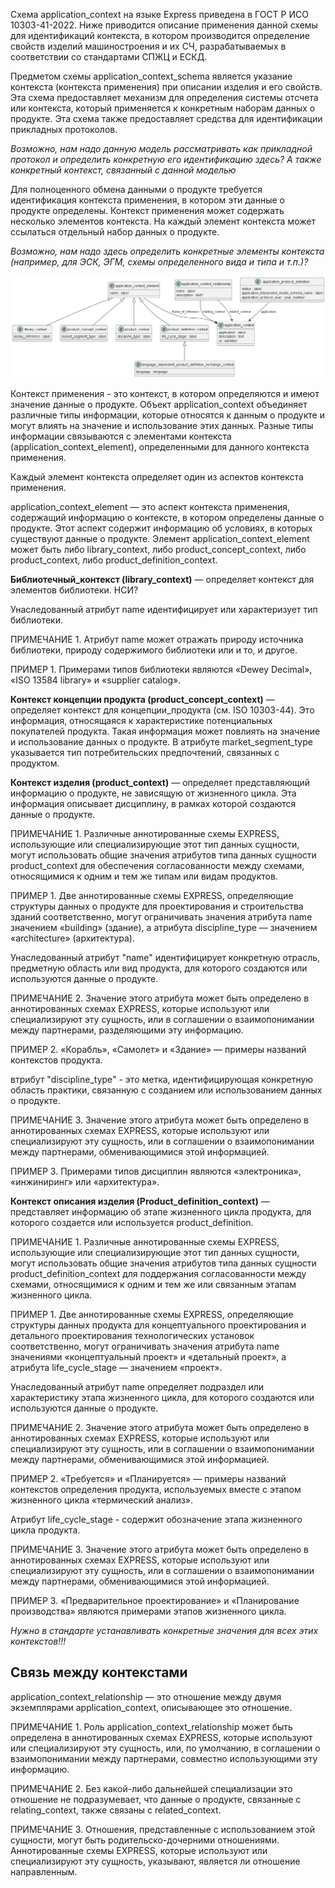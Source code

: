 Схема application_context на языке Express приведена в ГОСТ Р ИСО 10303-41-2022. Ниже приводится описание применения данной схемы для идентификаций контекста, в котором производится определение свойств изделий машиностроения и их СЧ, разрабатываемых в соответствии со стандартами СПЖЦ и ЕСКД.

Предметом схемы application_context_schema является указание контекста (контекста применения) при описании изделия и его свойств. Эта схема предоставляет механизм для определения системы отсчета или контекста, который применяется к конкретным наборам данных о продукте. Эта схема также предоставляет средства для идентификации прикладных протоколов.

*Возможно, нам надо данную модель рассматривать как прикладной протокол и определить конкретную его идентификацию здесь? А также конкретный контекст, связанный с данной моделью*

Для полноценного обмена данными о продукте требуется идентификация контекста применения, в котором эти данные о продукте определены. Контекст применения может содержать несколько элементов контекста. На каждый элемент контекста может ссылаться отдельный набор данных о продукте.

*Возможно, нам надо здесь определить конкретные элементы контекста (например, для ЭСК, ЭГМ, схемы определенного вида и типа и т.п.)?*

![](source/application_context.png)

Контекст применения - это контекст, в котором определяются и имеют значение данные о продукте. Объект application_context объединяет различные типы информации, которые относятся к данным о продукте и могут влиять на значение и использование этих данных. Разные типы информации связываются с элементами контекста (application_context_element), определенными для данного контекста применения.

Каждый элемент контекста определяет один из аспектов контекста применения.

application_context_element — это аспект контекста применения, содержащий информацию о контексте, в котором определены данные о продукте. Этот аспект содержит информацию об условиях, в которых существуют данные о продукте.
Элемент application_context_element может быть либо library_context, либо product_concept_context, либо product_context, либо product_definition_context.

**Библиотечный_контекст (library_context)** — определяет контекст для элементов библиотеки. НСИ?

Унаследованный атрибут name идентифицирует или характеризует тип библиотеки.

ПРИМЕЧАНИЕ 1. Атрибут name может отражать природу источника библиотеки, природу содержимого библиотеки или и то, и другое.

ПРИМЕР 1. Примерами типов библиотеки являются «Dewey Decimal», «ISO 13584 library» и «supplier catalog».

**Контекст концепции продукта (product_concept_context)** — определяет контекст для концепции_продукта (см. ISO 10303-44).
Это информация, относящаяся к характеристике потенциальных покупателей продукта. Такая информация может повлиять на значение и использование данных о продукте.  В атрибуте market_segment_type указывается тип потребительских предпочтений, связанных с продуктом.

**Контекст изделия (product_context)** — определяет представляющий информацию о продукте, не зависящую от жизненного цикла. Эта информация описывает дисциплину, в рамках которой создаются данные о продукте.

ПРИМЕЧАНИЕ 1. Различные аннотированные схемы EXPRESS, использующие или специализирующие этот тип данных сущности, могут использовать общие значения атрибутов типа данных сущности product_context для обеспечения согласованности между схемами, относящимися к одним и тем же типам или видам продуктов.

ПРИМЕР 1. Две аннотированные схемы EXPRESS, определяющие структуры данных о продукте для проектирования и строительства зданий соответственно, могут ограничивать значения атрибута name значением «building» (здание), а атрибута discipline_type — значением «architecture» (архитектура).

Унаследованный атрибут "name" идентифицирует конкретную отрасль, предметную область или вид продукта, для которого создаются или используются данные о продукте.

ПРИМЕЧАНИЕ 2. Значение этого атрибута может быть определено в аннотированных схемах EXPRESS, которые используют или специализируют эту сущность, или в соглашении о взаимопонимании между партнерами, разделяющими эту информацию.

ПРИМЕР 2. «Корабль», «Самолет» и «Здание» — примеры названий контекстов продукта.

втрибут "discipline_type" - это метка, идентифицирующая конкретную область практики, связанную с созданием или использованием данных о продукте.

ПРИМЕЧАНИЕ 3. Значение этого атрибута может быть определено в аннотированных схемах EXPRESS, которые используют или специализируют эту сущность, или в соглашении о взаимопонимании между партнерами, обменивающимися этой информацией.

ПРИМЕР 3. Примерами типов дисциплин являются «электроника», «инжиниринг» или «архитектура».

**Контекст описания изделия (Product_definition_context)** — представляет информацию об этапе жизненного цикла продукта, для которого создается или используется product_definition.

ПРИМЕЧАНИЕ 1. Различные аннотированные схемы EXPRESS, использующие или специализирующие этот тип данных сущности, могут использовать общие значения атрибутов типа данных сущности product_definition_context для поддержания согласованности между схемами, относящимися к одним и тем же или связанным этапам жизненного цикла.

ПРИМЕР 1. Две аннотированные схемы EXPRESS, определяющие структуры данных продукта для концептуального проектирования и детального проектирования технологических установок соответственно, могут ограничивать значения атрибута name значениями «концептуальный проект» и «детальный проект», а атрибута life_cycle_stage — значением «проект».

Унаследованный атрибут name определяет подраздел или характеристику этапа жизненного цикла, для которого создаются или используются данные о продукте.

ПРИМЕЧАНИЕ 2. Значение этого атрибута может быть определено в аннотированных схемах EXPRESS, которые используют или специализируют эту сущность, или в соглашении о взаимопонимании между партнерами, обменивающимися этой информацией.

ПРИМЕР 2. «Требуется» и «Планируется» — примеры названий контекстов определения продукта, используемых вместе с этапом жизненного цикла «термический анализ».

Атрибут life_cycle_stage - содержит обозначение  этапа жизненного цикла продукта.

ПРИМЕЧАНИЕ 3. Значение этого атрибута может быть определено в аннотированных схемах EXPRESS, которые используют или специализируют эту сущность, или в соглашении о взаимопонимании между партнерами, обменивающимися этой информацией.

ПРИМЕР 3. «Предварительное проектирование» и «Планирование производства» являются примерами этапов жизненного цикла.

*Нужно в стандарте устанавливать конкретные значения для всех этих контекстов!!!*

## Связь между контекстами

application_context_relationship — это отношение между двумя экземплярами application_context, описывающее это отношение.

ПРИМЕЧАНИЕ 1. Роль application_context_relationship может быть определена в аннотированных схемах EXPRESS, которые используют или специализируют эту сущность, или, по умолчанию, в соглашении о взаимопонимании между партнерами, совместно использующими эту информацию.

ПРИМЕЧАНИЕ 2. Без какой-либо дальнейшей специализации это отношение не подразумевает, что данные о продукте, связанные с relating_context, также связаны с related_context.

ПРИМЕЧАНИЕ 3. Отношения, представленные с использованием этой сущности, могут быть родительско-дочерними отношениями. Аннотированные схемы EXPRESS, которые используют или специализируют эту сущность, указывают, является ли отношение направленным.